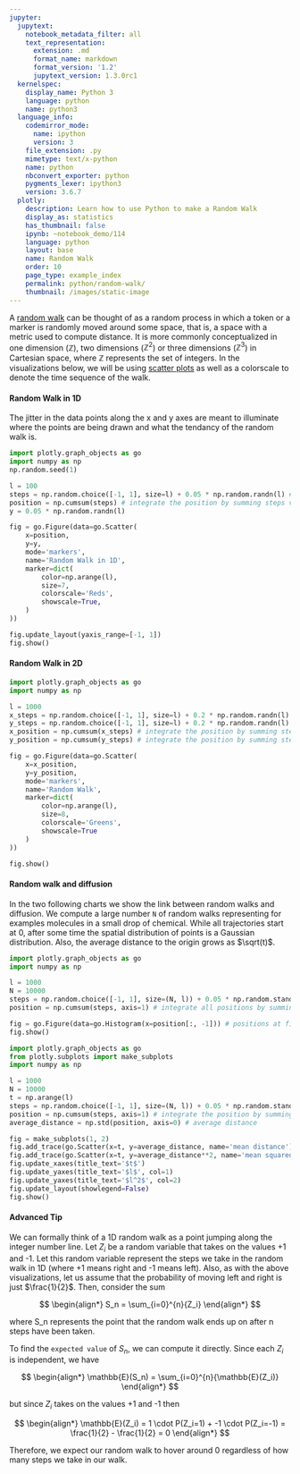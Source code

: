 ```yaml
---
jupyter:
  jupytext:
    notebook_metadata_filter: all
    text_representation:
      extension: .md
      format_name: markdown
      format_version: '1.2'
      jupytext_version: 1.3.0rc1
  kernelspec:
    display_name: Python 3
    language: python
    name: python3
  language_info:
    codemirror_mode:
      name: ipython
      version: 3
    file_extension: .py
    mimetype: text/x-python
    name: python
    nbconvert_exporter: python
    pygments_lexer: ipython3
    version: 3.6.7
  plotly:
    description: Learn how to use Python to make a Random Walk
    display_as: statistics
    has_thumbnail: false
    ipynb: ~notebook_demo/114
    language: python
    layout: base
    name: Random Walk
    order: 10
    page_type: example_index
    permalink: python/random-walk/
    thumbnail: /images/static-image
---
```


A [random walk](https://en.wikipedia.org/wiki/Random_walk) can be thought of as a random process in which a token or a marker is randomly moved around some space, that is, a space with a metric used to compute distance. It is more commonly conceptualized in one dimension ($\mathbb{Z}$), two dimensions ($\mathbb{Z}^2$) or three dimensions ($\mathbb{Z}^3$) in Cartesian space, where $\mathbb{Z}$ represents the set of integers. In the visualizations below, we will be using [scatter plots](https://plot.ly/python/line-and-scatter/) as well as a colorscale to denote the time sequence of the walk.


#### Random Walk in 1D


The jitter in the data points along the x and y axes are meant to illuminate where the points are being drawn and what the tendancy of the random walk is.

```python
import plotly.graph_objects as go
import numpy as np
np.random.seed(1)

l = 100
steps = np.random.choice([-1, 1], size=l) + 0.05 * np.random.randn(l) # l steps
position = np.cumsum(steps) # integrate the position by summing steps values
y = 0.05 * np.random.randn(l)

fig = go.Figure(data=go.Scatter(
    x=position,
    y=y,
    mode='markers',
    name='Random Walk in 1D',
    marker=dict(
        color=np.arange(l),
        size=7,
        colorscale='Reds',
        showscale=True,
    )
))

fig.update_layout(yaxis_range=[-1, 1])
fig.show()
```

#### Random Walk in 2D

```python
import plotly.graph_objects as go
import numpy as np

l = 1000
x_steps = np.random.choice([-1, 1], size=l) + 0.2 * np.random.randn(l) # l steps
y_steps = np.random.choice([-1, 1], size=l) + 0.2 * np.random.randn(l) # l steps
x_position = np.cumsum(x_steps) # integrate the position by summing steps values
y_position = np.cumsum(y_steps) # integrate the position by summing steps values

fig = go.Figure(data=go.Scatter(
    x=x_position,
    y=y_position,
    mode='markers',
    name='Random Walk',
    marker=dict(
        color=np.arange(l),
        size=8,
        colorscale='Greens',
        showscale=True
    )
))

fig.show()
```

#### Random walk and diffusion

In the two following charts we show the link between random walks and diffusion. We compute a large number `N` of random walks representing for examples molecules in a small drop of chemical. While all trajectories start at 0, after some time the spatial distribution of points is a Gaussian distribution. Also, the average distance to the origin grows as $\sqrt(t)$.

```python
import plotly.graph_objects as go
import numpy as np

l = 1000
N = 10000
steps = np.random.choice([-1, 1], size=(N, l)) + 0.05 * np.random.standard_normal((N, l)) # l steps
position = np.cumsum(steps, axis=1) # integrate all positions by summing steps values along time axis

fig = go.Figure(data=go.Histogram(x=position[:, -1])) # positions at final time step
fig.show()
```

```python
import plotly.graph_objects as go
from plotly.subplots import make_subplots
import numpy as np

l = 1000
N = 10000
t = np.arange(l)
steps = np.random.choice([-1, 1], size=(N, l)) + 0.05 * np.random.standard_normal((N, l)) # l steps
position = np.cumsum(steps, axis=1) # integrate the position by summing steps values
average_distance = np.std(position, axis=0) # average distance

fig = make_subplots(1, 2)
fig.add_trace(go.Scatter(x=t, y=average_distance, name='mean distance'), 1, 1)
fig.add_trace(go.Scatter(x=t, y=average_distance**2, name='mean squared distance'), 1, 2)
fig.update_xaxes(title_text='$t$')
fig.update_yaxes(title_text='$l$', col=1)
fig.update_yaxes(title_text='$l^2$', col=2)
fig.update_layout(showlegend=False)
fig.show()
```

#### Advanced Tip
We can formally think of a 1D random walk as a point jumping along the integer number line. Let $Z_i$ be a random variable that takes on the values +1 and -1. Let this random variable represent the steps we take in the random walk in 1D (where +1 means right and -1 means left). Also, as with the above visualizations, let us assume that the probability of moving left and right is just $\frac{1}{2}$. Then, consider the sum

$$
\begin{align*}
S_n = \sum_{i=0}^{n}{Z_i}
\end{align*}
$$

where S_n represents the point that the random walk ends up on after n steps have been taken.

To find the `expected value` of $S_n$, we can compute it directly. Since each $Z_i$ is independent, we have

$$
\begin{align*}
\mathbb{E}(S_n) = \sum_{i=0}^{n}{\mathbb{E}(Z_i)}
\end{align*}
$$

but since $Z_i$ takes on the values +1 and -1 then

$$
\begin{align*}
\mathbb{E}(Z_i) = 1 \cdot P(Z_i=1) + -1 \cdot P(Z_i=-1) = \frac{1}{2} - \frac{1}{2} = 0
\end{align*}
$$

Therefore, we expect our random walk to hover around $0$ regardless of how many steps we take in our walk.

